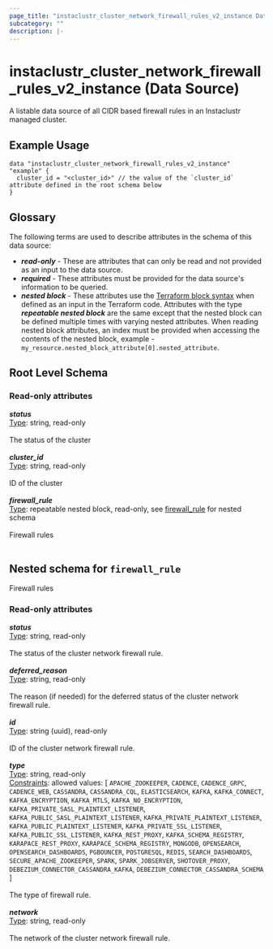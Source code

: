 ```yaml
---
page_title: "instaclustr_cluster_network_firewall_rules_v2_instance Data Source - terraform-provider-instaclustr"
subcategory: ""
description: |-
---
```


# instaclustr_cluster_network_firewall_rules_v2_instance (Data Source)
A listable data source of all CIDR based firewall rules in an Instaclustr managed cluster.
## Example Usage
```
data "instaclustr_cluster_network_firewall_rules_v2_instance" "example" { 
  cluster_id = "<cluster_id>" // the value of the `cluster_id` attribute defined in the root schema below
}
```
## Glossary
The following terms are used to describe attributes in the schema of this data source:
- **_read-only_** - These are attributes that can only be read and not provided as an input to the data source.
- **_required_** - These attributes must be provided for the data source's information to be queried.
- **_nested block_** - These attributes use the [Terraform block syntax](https://www.terraform.io/language/attr-as-blocks) when defined as an input in the Terraform code. Attributes with the type **_repeatable nested block_** are the same except that the nested block can be defined multiple times with varying nested attributes. When reading nested block attributes, an index must be provided when accessing the contents of the nested block, example - `my_resource.nested_block_attribute[0].nested_attribute`.
## Root Level Schema
### Read-only attributes
*___status___*<br>
<ins>Type</ins>: string, read-only<br>
<br>The status of the cluster<br><br>
*___cluster_id___*<br>
<ins>Type</ins>: string, read-only<br>
<br>ID of the cluster<br><br>
*___firewall_rule___*<br>
<ins>Type</ins>: repeatable nested block, read-only, see [firewall_rule](#nested--firewall_rule) for nested schema<br>
<br>Firewall rules<br><br>
<a id="nested--firewall_rule"></a>
## Nested schema for `firewall_rule`
Firewall rules<br>
### Read-only attributes
*___status___*<br>
<ins>Type</ins>: string, read-only<br>
<br>The status of the cluster network firewall rule.<br><br>
*___deferred_reason___*<br>
<ins>Type</ins>: string, read-only<br>
<br>The reason (if needed) for the deferred status of the cluster network firewall rule.<br><br>
*___id___*<br>
<ins>Type</ins>: string (uuid), read-only<br>
<br>ID of the cluster network firewall rule.<br><br>
*___type___*<br>
<ins>Type</ins>: string, read-only<br>
<ins>Constraints</ins>: allowed values: [ `APACHE_ZOOKEEPER`, `CADENCE`, `CADENCE_GRPC`, `CADENCE_WEB`, `CASSANDRA`, `CASSANDRA_CQL`, `ELASTICSEARCH`, `KAFKA`, `KAFKA_CONNECT`, `KAFKA_ENCRYPTION`, `KAFKA_MTLS`, `KAFKA_NO_ENCRYPTION`, `KAFKA_PRIVATE_SASL_PLAINTEXT_LISTENER`, `KAFKA_PUBLIC_SASL_PLAINTEXT_LISTENER`, `KAFKA_PRIVATE_PLAINTEXT_LISTENER`, `KAFKA_PUBLIC_PLAINTEXT_LISTENER`, `KAFKA_PRIVATE_SSL_LISTENER`, `KAFKA_PUBLIC_SSL_LISTENER`, `KAFKA_REST_PROXY`, `KAFKA_SCHEMA_REGISTRY`, `KARAPACE_REST_PROXY`, `KARAPACE_SCHEMA_REGISTRY`, `MONGODB`, `OPENSEARCH`, `OPENSEARCH_DASHBOARDS`, `PGBOUNCER`, `POSTGRESQL`, `REDIS`, `SEARCH_DASHBOARDS`, `SECURE_APACHE_ZOOKEEPER`, `SPARK`, `SPARK_JOBSERVER`, `SHOTOVER_PROXY`, `DEBEZIUM_CONNECTOR_CASSANDRA_KAFKA`, `DEBEZIUM_CONNECTOR_CASSANDRA_SCHEMA` ]<br><br>The type of firewall rule.<br><br>
*___network___*<br>
<ins>Type</ins>: string, read-only<br>
<br>The network of the cluster network firewall rule.<br><br>
